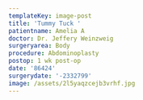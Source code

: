 ```yaml
---
templateKey: image-post
title: 'Tummy Tuck '
patientname: Amelia A
doctor: Dr. Jeffery Weinzweig
surgeryarea: Body
procedure: Abdominoplasty
postop: 1 wk post-op
date: '86424'
surgerydate: '-2332799'
image: /assets/2l5yaqzcejb3vrhf.jpg
---
```


